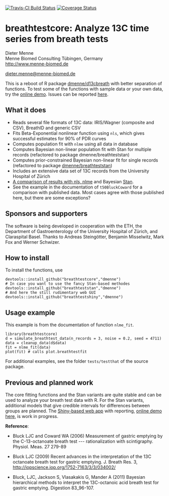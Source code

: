 [![Travis-CI Build Status](https://travis-ci.org/dmenne/breathtestcore.svg?branch=master)](https://travis-ci.org/dmenne/breathtestcore)
[![Coverage Status](https://coveralls.io/repos/github/dmenne/breathtestcore/badge.svg?branch=master)](https://coveralls.io/github/dmenne/breathtestcore?branch=master)

breathtestcore: Analyze 13C time series from breath tests
===========================================

Dieter Menne   
Menne Biomed Consulting Tübingen, Germany    
http://www.menne-biomed.de   

dieter.menne@menne-biomed.de 

This is a reboot of R package [dmenne/d13cbreath](https://github.com/dmenne/d13cbreath) with better separation of functions. To test some of the functions with sample data or your own data, try the [online demo](https://apps.menne-biomed.de/breathtestshiny). Issues can be reported [here](https://github.com/dmenne/breathtestcore/issues).

## What it does

* Reads several file formats of 13C data: IRIS/Wagner (composite and CSV), BreathID and generic CSV
* Fits Beta-Exponential nonlinear function using `nls`, which gives successful estimates for 90% of PDR curves
* Computes population fit with `nlme` using all data in database
* Computes Bayesian non-linear population fit with Stan for multiple records (refactored to package dmenne/breathteststan)
* Computes prior-constrained Bayesian non-linear fit for single records (refactored to package [dmenne/breathteststan](https://github.com/dmenne/breathteststan))
* Includes an extensive data set of 13C records from the University Hospital of Zürich  
* [A comparison of results with nls, nlme](http://menne-biomed.de/blog/de/breath-test-stan) and Bayesian [Stan](http://www.mc-stan.org).
* See the example in the documentation of `t50BluckCoward` for a comparison with published data. Most cases agree with those published here, but there are some exceptions?

## Sponsors and supporters

The software is being developed in cooperation with the ETH, the Department of 
Gastroenterology of the University Hospital of Zürich, and Claraspital Basel. Thanks to Andreas Steingötter, Benjamin Misselwitz, Mark Fox and Werner Schwizer.


## How to install
To install the functions, use

    devtools::install_github("breathtestcore","dmenne")
    # In case you want to use the fancy Stan-based methodes
    devtools::install_github("breathteststan","dmenne")
    # And here the still rudimentary web GUI
    devtools::install_github("breathtestshiny","dmenne")

## Usage example 
    
This example is from the documentation of function `nlme_fit`.

    library(breathtestcore)    
    d = simulate_breathtest_data(n_records = 3, noise = 0.2, seed = 4711)
    data = cleanup_data(d$data)
    fit = nlme_fit(data)
    plot(fit) # calls plot.breathtestfit

For additional examples, see the folder `tests/testthat` of the source package.
    
## Previous and planned work
The core fitting functions and the Stan variants are quite stable and can be used to analyze your breath test data with R. For the Stan variants, additional models that give credible intervals for differences between groups are planned. The [Shiny-based web app](https://shiny.rstudio.com) with reporting, [online demo here](https://apps.menne-biomed.de/breathtestshiny), is work in progress. 



__Reference__: 

* Bluck LJC and Coward WA (2006) Measurement of gastric emptying by the C-13-octanoate breath test --- rationalization with scintigraphy. Physiol. Meas. 27 279-89

* Bluck LJC (2009) Recent advances in the interpretation of the 13C octanoate breath test for gastric emptying. J. Breath Res. 3, http://iopscience.iop.org/1752-7163/3/3/034002/

* Bluck, LJC, Jackson S, Vlasakakis G, Mander A (2011) Bayesian hierarchical methods to interpret  the 13C-octanoic acid breath  test for gastric emptying. Digestion 83_96-107.
